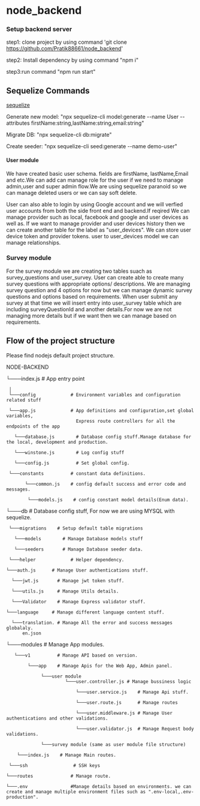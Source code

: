 # node_backend
### Setup backend server
 step1: clone project by using command 'git clone https://github.com/Pratik88661/node_backend'
 
 step2: Install dependency by using command "npm i"
 
 step3:run command "npm run start"
 
 ## Sequelize Commands
 [sequelize](https://sequelize.org/master/manual/migrations.html "sequelize")
 
 Generate new model: "npx sequelize-cli model:generate --name User --attributes firstName:string,lastName:string,email:string"
 
 Migrate DB: "npx sequelize-cli db:migrate"
 
 Create seeder: "npx sequelize-cli seed:generate --name demo-user"
 
 #### User module
 We have created basic user schema. fields are firstName, lastName,Email and etc.We can add can manage role for the user 
 if we need to manage admin,user and super admin flow.We are using sequelize paranoid so we can manage deleted users or we can
 say soft delete. 
 
 User can also able to login by using Google account and we will verfied user accounts from both the side front end and backend.If reqired 
 We can manage provider such as local, facebook and google and user devices as well as. If we want to manage provider and user devices history 
 then we can create another table for the label as "user_devices". We can store user device token and provider tokens. user to user_devices model
 we can manage relationships.
 
 ### Survey module
 For the survey module we are creating two tables suach as survey_questions and user_survey. User can create able to create many survey questions with appropriate
 options/ descriptions. We are managing survey question and 4 options for now but we can manage dynamic survey questions and options based on requirements. 
 When user submit any survey at that time we will insert entry into user_survey table which are including surveyQuestionId and another details.For now we are not
 managing more details but if we want then we can manage based on requirements. 
 
## Flow of the project structure
Please find nodejs default project structure.

NODE-BACKEND

└───index.js          # App entry point

     │   
     └───config             # Environment variables and configuration related stuff

     └───app.js             # App definitions and configuration,set global variables,
	                          Express route controllers for all the endpoints of the app
											 
	   └───database.js        # Database config stuff.Manage database for the local, development and production.
		
	   └───winstone.js        # Log config stuff
		
	   └───config.js          # Set global config.
		
     └───constants          # constant data definitions.
		
           └───common.js    # config default success and error code and messages.
			
	        └───models.js    # config constant model details(Enum data).
		
 └───db                 # Database config stuff, For now we are using MYSQL with sequelize.

     └───migrations    # Setup default table migrations
		 
	   └───models        # Manage Database models stuff
	 
	   └───seeders       # Manage Database seeder data.
		 
     └───helper             # Helper dependency.
		 
    └───auth.js      # Manage User authentications stuff.
			
	  └───jwt.js       # Manage jwt token stuff.
		
	  └───utils.js     # Manage Utils details.
		
	  └───Validator    # Manage Express validator stuff.
		
    └───language     # Manage different language content stuff.

      └───translation. # Manage All the error and success messages globalaly.
	      en.json  
				
└───modules            # Manage App modules.

       └───v1          # Manage API based on version.
			 
	        └───app    # Manage Apis for the Web App, Admin panel.
					
			     └───user module
				          └───user.controller.js # Manage bussiness logic
									
						      └───user.service.js    # Manage Api stuff.
							
						      └───user.route.js      # Manage routes
							
						      └───user.middleware.js # Manage User authentications and other validations.
							
						      └───user.validator.js  # Manage Request body validations.
							
				 └───survey module (same as user module file structure)
						
        └───index.js	# Manage Main routes.		
				
     └───ssh                 # SSH keys 

    └───routes              # Manage route.

    └───.env                #Manage details based on environments. we can create and manage multiple environment files such as ".env-local,.env-production".
